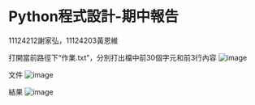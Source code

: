 # Python程式設計-期中報告

11124212謝家弘，11124203黃恩維

打開當前路徑下“作業.txt”，分別打出檔中前30個字元和前3行內容
![image](https://github.com/ytgh09050/python-school/assets/111853085/7b69a0f3-f70a-4939-8fe4-f2b744c31fce)

文件
![image](https://github.com/ytgh09050/python-school/assets/111853085/72d7d73d-1c8d-487b-9d96-76c479e1f896)

結果
![image](https://github.com/ytgh09050/python-school/assets/111853085/f8fc7fc7-b4c8-4307-a9df-e5ba691de7f1)

